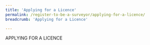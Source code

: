 ```yaml
---
title: 'Applying for a Licence'
permalink: /register-to-be-a-surveyor/applying-for-a-licence/
breadcrumb: 'Applying for a Licence'

---
```



APPLYING FOR A LICENCE
